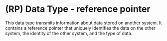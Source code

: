 # (RP) Data Type - reference pointer

This data type transmits information about data stored on another system. It contains a reference pointer that uniquely identifies the data on the other system, the identity of the other system, and the type of data.
